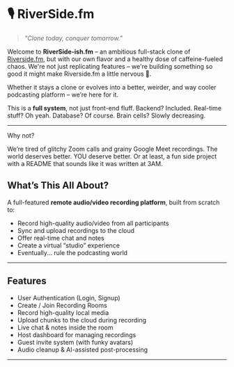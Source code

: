 # 🎙️ RiverSide.fm

> _"Clone today, conquer tomorrow."_  

Welcome to **RiverSide-ish.fm** – an ambitious full-stack clone of [Riverside.fm](https://riverside.fm), but with our own flavor and a healthy dose of caffeine-fueled chaos. We're not just replicating features – we're building something so good it might make Riverside.fm a little nervous 👀.


Whether it stays a clone or evolves into a better, weirder, and way cooler podcasting platform – we’re here for it.

 This is a **full system**, not just front-end fluff. Backend? Included. Real-time stuff? Oh yeah. Database? Of course. Brain cells? Slowly decreasing.

---
Why not?

We’re tired of glitchy Zoom calls and grainy Google Meet recordings. The world deserves better. YOU deserve better. Or at least, a fun side project with a README that sounds like it was written at 3AM.



## What’s This All About?

A full-featured **remote audio/video recording platform**, built from scratch to:

- Record high-quality audio/video from all participants
- Sync and upload recordings to the cloud
- Offer real-time chat and notes
- Create a virtual “studio” experience
- Eventually... rule the podcasting world


---



##  Features

- User Authentication (Login, Signup)
- Create / Join Recording Rooms
- Record high-quality local media
- Upload chunks to the cloud during recording
- Live chat & notes inside the room
- Host dashboard for managing recordings
- Guest invite system (with funky avatars)
- Audio cleanup & AI-assisted post-processing

---

